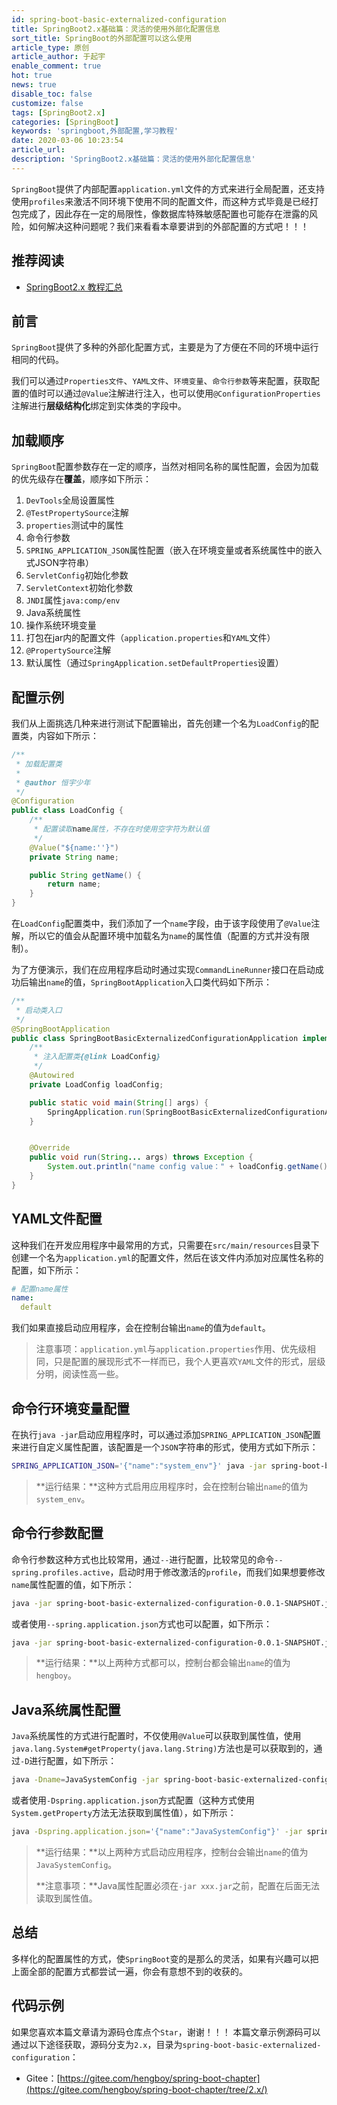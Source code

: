 ```yaml
---
id: spring-boot-basic-externalized-configuration
title: SpringBoot2.x基础篇：灵活的使用外部化配置信息
sort_title: SpringBoot的外部配置可以这么使用
article_type: 原创
article_author: 于起宇
enable_comment: true
hot: true
news: true
disable_toc: false
customize: false
tags: [SpringBoot2.x]
categories: [SpringBoot]
keywords: 'springboot,外部配置,学习教程'
date: 2020-03-06 10:23:54
article_url:
description: 'SpringBoot2.x基础篇：灵活的使用外部化配置信息'
---
```

`SpringBoot`提供了内部配置`application.yml`文件的方式来进行全局配置，还支持使用`profiles`来激活不同环境下使用不同的配置文件，而这种方式毕竟是已经打包完成了，因此存在一定的局限性，像数据库特殊敏感配置也可能存在泄露的风险，如何解决这种问题呢？我们来看看本章要讲到的外部配置的方式吧！！！
<!--more-->

## 推荐阅读
- [SpringBoot2.x 教程汇总](http://blog.minbox.org/spring-boot-2-x-articles.html)

## 前言

`SpringBoot`提供了多种的外部化配置方式，主要是为了方便在不同的环境中运行相同的代码。

我们可以通过`Properties文件`、`YAML文件`、`环境变量`、`命令行参数`等来配置，获取配置的值时可以通过`@Value`注解进行注入，也可以使用`@ConfigurationProperties`注解进行**层级结构化**绑定到实体类的字段中。

## 加载顺序

`SpringBoot`配置参数存在一定的顺序，当然对相同名称的属性配置，会因为加载的优先级存在**覆盖**，顺序如下所示：

1. `DevTools`全局设置属性
2. `@TestPropertySource`注解
3. `properties`测试中的属性
4. 命令行参数
5. `SPRING_APPLICATION_JSON`属性配置（嵌入在环境变量或者系统属性中的嵌入式JSON字符串）
6. `ServletConfig`初始化参数
7. `ServletContext`初始化参数
8. `JNDI`属性`java:comp/env`
9. Java系统属性
10. 操作系统环境变量
11. 打包在jar内的配置文件（`application.properties`和`YAML`文件）
12. `@PropertySource`注解
13. 默认属性（通过`SpringApplication.setDefaultProperties`设置）



## 配置示例

我们从上面挑选几种来进行测试下配置输出，首先创建一个名为`LoadConfig`的配置类，内容如下所示：

```java
/**
 * 加载配置类
 *
 * @author 恒宇少年
 */
@Configuration
public class LoadConfig {
    /**
     * 配置读取name属性，不存在时使用空字符为默认值
     */
    @Value("${name:''}")
    private String name;

    public String getName() {
        return name;
    }
}
```

在`LoadConfig`配置类中，我们添加了一个`name`字段，由于该字段使用了`@Value`注解，所以它的值会从配置环境中加载名为`name`的属性值（配置的方式并没有限制）。

为了方便演示，我们在应用程序启动时通过实现`CommandLineRunner`接口在启动成功后输出`name`的值，`SpringBootApplication`入口类代码如下所示：

```java
/**
 * 启动类入口
 */
@SpringBootApplication
public class SpringBootBasicExternalizedConfigurationApplication implements CommandLineRunner {
    /**
     * 注入配置类{@link LoadConfig}
     */
    @Autowired
    private LoadConfig loadConfig;

    public static void main(String[] args) {
        SpringApplication.run(SpringBootBasicExternalizedConfigurationApplication.class, args);
    }


    @Override
    public void run(String... args) throws Exception {
        System.out.println("name config value：" + loadConfig.getName());
    }
}
```



## YAML文件配置

这种我们在开发应用程序中最常用的方式，只需要在`src/main/resources`目录下创建一个名为`application.yml`的配置文件，然后在该文件内添加对应属性名称的配置，如下所示：

```yaml
# 配置name属性
name:
  default
```

我们如果直接启动应用程序，会在控制台输出`name`的值为`default`。

> 注意事项：`application.yml`与`application.properties`作用、优先级相同，只是配置的展现形式不一样而已，我个人更喜欢`YAML`文件的形式，层级分明，阅读性高一些。

## 命令行环境变量配置

在执行`java -jar`启动应用程序时，可以通过添加`SPRING_APPLICATION_JSON`配置来进行自定义属性配置，该配置是一个`JSON`字符串的形式，使用方式如下所示：

```bash
SPRING_APPLICATION_JSON='{"name":"system_env"}' java -jar spring-boot-basic-externalized-configuration-0.0.1-SNAPSHOT.jar
```

> **运行结果：**这种方式启用应用程序时，会在控制台输出`name`的值为`system_env`。

## 命令行参数配置

命令行参数这种方式也比较常用，通过`--`进行配置，比较常见的命令`--spring.profiles.active`，启动时用于修改激活的`profile`，而我们如果想要修改`name`属性配置的值，如下所示：

```bash
java -jar spring-boot-basic-externalized-configuration-0.0.1-SNAPSHOT.jar --name=hengboy
```

或者使用`--spring.application.json`方式也可以配置，如下所示：

```bash
java -jar spring-boot-basic-externalized-configuration-0.0.1-SNAPSHOT.jar --spring.application.json='{"name":"hengboy"}'
```

> **运行结果：**以上两种方式都可以，控制台都会输出`name`的值为`hengboy`。

## Java系统属性配置

`Java`系统属性的方式进行配置时，不仅使用`@Value`可以获取到属性值，使用`java.lang.System#getProperty(java.lang.String)`方法也是可以获取到的，通过`-D`进行配置，如下所示：

```bash
java -Dname=JavaSystemConfig -jar spring-boot-basic-externalized-configuration-0.0.1-SNAPSHOT.jar
```

或者使用`-Dspring.application.json`方式配置（这种方式使用`System.getProperty`方法无法获取到属性值），如下所示：

```bash
java -Dspring.application.json='{"name":"JavaSystemConfig"}' -jar spring-boot-basic-externalized-configuration-0.0.1-SNAPSHOT.jar
```

> **运行结果：**以上两种方式启动应用程序，控制台会输出`name`的值为`JavaSystemConfig`。
>
> **注意事项：**Java属性配置必须在`-jar xxx.jar`之前，配置在后面无法读取到属性值。



## 总结

多样化的配置属性的方式，使`SpringBoot`变的是那么的灵活，如果有兴趣可以把上面全部的配置方式都尝试一遍，你会有意想不到的收获的。



## 代码示例

如果您喜欢本篇文章请为源码仓库点个`Star`，谢谢！！！
本篇文章示例源码可以通过以下途径获取，源码分支为`2.x`，目录为`spring-boot-basic-externalized-configuration`：

- Gitee：[https://gitee.com/hengboy/spring-boot-chapter](https://gitee.com/hengboy/spring-boot-chapter/tree/2.x/)